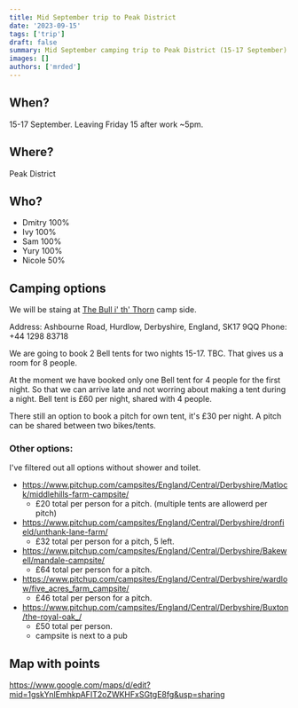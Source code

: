 ```yaml
---
title: Mid September trip to Peak District
date: '2023-09-15'
tags: ['trip']
draft: false 
summary: Mid September camping trip to Peak District (15-17 September)
images: []
authors: ['mrded']
---
```

## When? 

15-17 September. Leaving Friday 15 after work ~5pm.

## Where?

Peak District

## Who?

- Dmitry 100%
- Ivy 100%
- Sam 100%
- Yury 100%
- Nicole 50%

## Camping options

We will be staing at [The Bull i' th' Thorn](https://www.pitchup.com/campsites/England/Central/Derbyshire/Matlock/middlehills-farm-campsite/
) camp side.

Address: Ashbourne Road, Hurdlow, Derbyshire, England, SK17 9QQ
Phone: +44 1298 83718

We are going to book 2 Bell tents for two nights 15-17. TBC.
That gives us a room for 8 people.

At the moment we have booked only one Bell tent for 4 people for the first night. So that we can arrive late and not worring about making a tent during a night.
Bell tent is £60 per night, shared with 4 people.

There still an option to book a pitch for own tent, it's £30 per night. A pitch can be shared between two bikes/tents.

### Other options:
I've filtered out all options without shower and toilet.

- https://www.pitchup.com/campsites/England/Central/Derbyshire/Matlock/middlehills-farm-campsite/
    - £20 total per person for a pitch. (multiple tents are allowerd per pitch)
- https://www.pitchup.com/campsites/England/Central/Derbyshire/dronfield/unthank-lane-farm/
    - £32 total per person for a pitch, 5 left.
- https://www.pitchup.com/campsites/England/Central/Derbyshire/Bakewell/mandale-campsite/
    - £64 total per person for a pitch.
- https://www.pitchup.com/campsites/England/Central/Derbyshire/wardlow/five_acres_farm_campsite/
    - £46 total per person for a pitch.
- https://www.pitchup.com/campsites/England/Central/Derbyshire/Buxton/the-royal-oak_/
    - £50 total per person.
    - campsite is next to a pub

## Map with points

https://www.google.com/maps/d/edit?mid=1gskYnlEmhkpAFIT2oZWKHFxSGtgE8fg&usp=sharing
